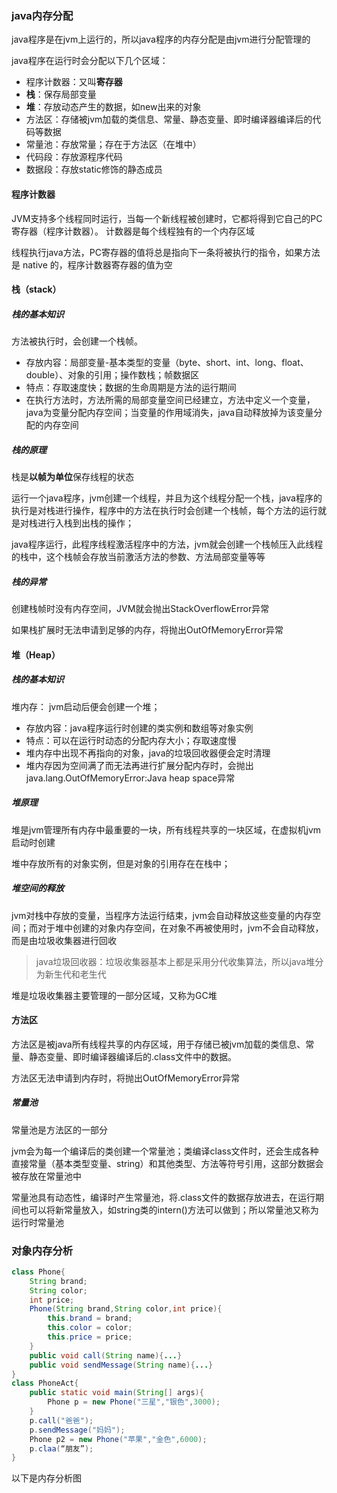 ### java内存分配

java程序是在jvm上运行的，所以java程序的内存分配是由jvm进行分配管理的

java程序在运行时会分配以下几个区域：

-   程序计数器：又叫**寄存器**
-   **栈**：保存局部变量
-   **堆**：存放动态产生的数据，如new出来的对象
-   方法区：存储被jvm加载的类信息、常量、静态变量、即时编译器编译后的代码等数据
-   常量池：存放常量；存在于方法区（在堆中）
-   代码段：存放源程序代码
-   数据段：存放static修饰的静态成员

#### 程序计数器

JVM支持多个线程同时运行，当每一个新线程被创建时，它都将得到它自己的PC寄存器（程序计数器）。 计数器是每个线程独有的一个内存区域

线程执行java方法，PC寄存器的值将总是指向下一条将被执行的指令，如果方法是 native 的，程序计数器寄存器的值为空



#### 栈（stack）

##### 栈的基本知识

方法被执行时，会创建一个栈帧。

-   存放内容：局部变量-基本类型的变量（byte、short、int、long、float、double）、对象的引用；操作数栈；帧数据区
-   特点：存取速度快；数据的生命周期是方法的运行期间
-   在执行方法时，方法所需的局部变量空间已经建立，方法中定义一个变量，java为变量分配内存空间；当变量的作用域消失，java自动释放掉为该变量分配的内存空间



##### 栈的原理

栈是**以帧为单位**保存线程的状态

运行一个java程序，jvm创建一个线程，并且为这个线程分配一个栈，java程序的执行是对栈进行操作，程序中的方法在执行时会创建一个栈帧，每个方法的运行就是对栈进行入栈到出栈的操作；

java程序运行，此程序线程激活程序中的方法，jvm就会创建一个栈帧压入此线程的栈中，这个栈帧会存放当前激活方法的参数、方法局部变量等等



##### 栈的异常

创建栈帧时没有内存空间，JVM就会抛出StackOverflowError异常

如果栈扩展时无法申请到足够的内存，将抛出OutOfMemoryError异常



#### 堆（Heap）

##### 栈的基本知识

堆内存：
jvm启动后便会创建一个堆；

-   存放内容：java程序运行时创建的类实例和数组等对象实例
-   特点：可以在运行时动态的分配内存大小；存取速度慢
-   堆内存中出现不再指向的对象，java的垃圾回收器便会定时清理
-   堆内存因为空间满了而无法再进行扩展分配内存时，会抛出java.lang.OutOfMemoryError:Java heap space异常

##### 堆原理

堆是jvm管理所有内存中最重要的一块，所有线程共享的一块区域，在虚拟机jvm启动时创建

堆中存放所有的对象实例，但是对象的引用存在在栈中；

##### 堆空间的释放

jvm对栈中存放的变量，当程序方法运行结束，jvm会自动释放这些变量的内存空间；而对于堆中创建的对象内存空间，在对象不再被使用时，jvm不会自动释放，而是由垃圾收集器进行回收

>   java垃圾回收器：垃圾收集器基本上都是采用分代收集算法，所以java堆分为新生代和老生代

堆是垃圾收集器主要管理的一部分区域，又称为GC堆

#### 方法区

方法区是被java所有线程共享的内存区域，用于存储已被jvm加载的类信息、常量、静态变量、即时编译器编译后的.class文件中的数据。

方法区无法申请到内存时，将抛出OutOfMemoryError异常

##### 常量池

常量池是方法区的一部分

jvm会为每一个编译后的类创建一个常量池；类编译class文件时，还会生成各种直接常量（基本类型变量、string）和其他类型、方法等符号引用，这部分数据会被存放在常量池中

常量池具有动态性，编译时产生常量池，将.class文件的数据存放进去，在运行期间也可以将新常量放入，如string类的intern()方法可以做到；所以常量池又称为运行时常量池



### 对象内存分析

```java
class Phone{
	String brand;
	String color;
 	int price;
	Phone(String brand,String color,int price){
		this.brand = brand;
		this.color = color;
		this.price = price;
	}
	public void call(String name){...}
	public void sendMessage(String name){...}
}
class PhoneAct{
	public static void main(String[] args){
		Phone p = new Phone("三星","银色",3000);
	}
	p.call("爸爸");
	p.sendMessage("妈妈");
	Phone p2 = new Phone("苹果","金色",6000);  
	p.claa(“朋友”);
}
```

以下是内存分析图